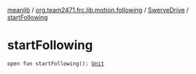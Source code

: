 [meanlib](../../index.md) / [org.team2471.frc.lib.motion.following](../index.md) / [SwerveDrive](index.md) / [startFollowing](./start-following.md)

# startFollowing

`open fun startFollowing(): `[`Unit`](https://kotlinlang.org/api/latest/jvm/stdlib/kotlin/-unit/index.html)